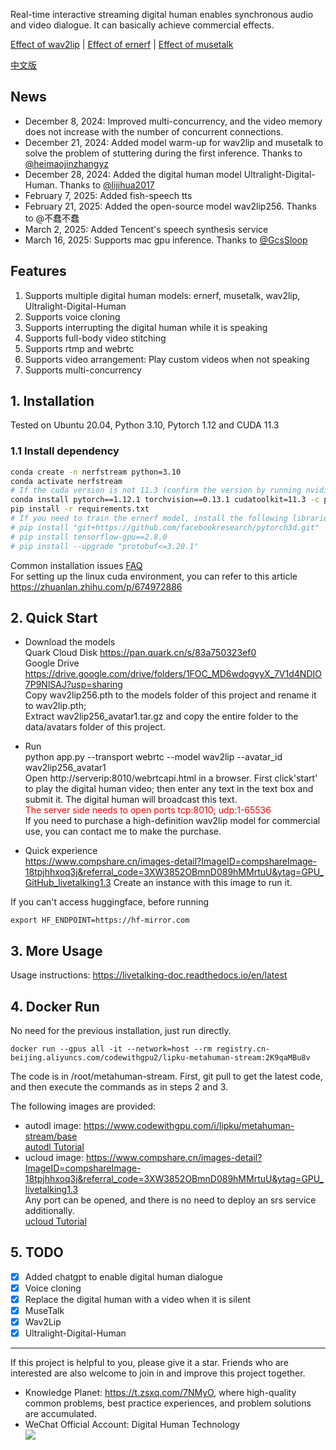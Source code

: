 Real-time interactive streaming digital human enables synchronous audio and video dialogue. It can basically achieve commercial effects.

[Effect of wav2lip](https://www.bilibili.com/video/BV1Bw4m1e74P/) | [Effect of ernerf](https://www.bilibili.com/video/BV1PM4m1y7Q2/) |  [Effect of musetalk](https://www.bilibili.com/video/BV1gm421N7vQ/)  

[中文版](./README_ZH.md)
## News
- December 8, 2024: Improved multi-concurrency, and the video memory does not increase with the number of concurrent connections.
- December 21, 2024: Added model warm-up for wav2lip and musetalk to solve the problem of stuttering during the first inference. Thanks to [@heimaojinzhangyz](https://github.com/heimaojinzhangyz)
- December 28, 2024: Added the digital human model Ultralight-Digital-Human. Thanks to [@lijihua2017](https://github.com/lijihua2017)
- February 7, 2025: Added fish-speech tts
- February 21, 2025: Added the open-source model wav2lip256. Thanks to @不蠢不蠢
- March 2, 2025: Added Tencent's speech synthesis service
- March 16, 2025: Supports mac gpu inference. Thanks to [@GcsSloop](https://github.com/GcsSloop) 

## Features
1. Supports multiple digital human models: ernerf, musetalk, wav2lip, Ultralight-Digital-Human
2. Supports voice cloning
3. Supports interrupting the digital human while it is speaking
4. Supports full-body video stitching
5. Supports rtmp and webrtc
6. Supports video arrangement: Play custom videos when not speaking
7. Supports multi-concurrency

## 1. Installation

Tested on Ubuntu 20.04, Python 3.10, Pytorch 1.12 and CUDA 11.3

### 1.1 Install dependency

```bash
conda create -n nerfstream python=3.10
conda activate nerfstream
# If the cuda version is not 11.3 (confirm the version by running nvidia-smi), install the corresponding version of pytorch according to <https://pytorch.org/get-started/previous-versions/> 
conda install pytorch==1.12.1 torchvision==0.13.1 cudatoolkit=11.3 -c pytorch
pip install -r requirements.txt
# If you need to train the ernerf model, install the following libraries
# pip install "git+https://github.com/facebookresearch/pytorch3d.git"
# pip install tensorflow-gpu==2.8.0
# pip install --upgrade "protobuf<=3.20.1"
``` 
Common installation issues [FAQ](https://livetalking-doc.readthedocs.io/en/latest/faq.html)  
For setting up the linux cuda environment, you can refer to this article https://zhuanlan.zhihu.com/p/674972886


## 2. Quick Start
- Download the models  
Quark Cloud Disk <https://pan.quark.cn/s/83a750323ef0>    
Google Drive <https://drive.google.com/drive/folders/1FOC_MD6wdogyyX_7V1d4NDIO7P9NlSAJ?usp=sharing>  
Copy wav2lip256.pth to the models folder of this project and rename it to wav2lip.pth;  
Extract wav2lip256_avatar1.tar.gz and copy the entire folder to the data/avatars folder of this project.
- Run  
python app.py --transport webrtc --model wav2lip --avatar_id wav2lip256_avatar1  
Open http://serverip:8010/webrtcapi.html in a browser. First click'start' to play the digital human video; then enter any text in the text box and submit it. The digital human will broadcast this text.  
<font color=red>The server side needs to open ports tcp:8010; udp:1-65536</font>  
If you need to purchase a high-definition wav2lip model for commercial use, you can contact me to make the purchase.  

- Quick experience  
<https://www.compshare.cn/images-detail?ImageID=compshareImage-18tpjhhxoq3j&referral_code=3XW3852OBmnD089hMMrtuU&ytag=GPU_GitHub_livetalking1.3> Create an instance with this image to run it.

If you can't access huggingface, before running
```
export HF_ENDPOINT=https://hf-mirror.com
``` 


## 3. More Usage
Usage instructions: <https://livetalking-doc.readthedocs.io/en/latest>
  
## 4. Docker Run  
No need for the previous installation, just run directly.
```
docker run --gpus all -it --network=host --rm registry.cn-beijing.aliyuncs.com/codewithgpu2/lipku-metahuman-stream:2K9qaMBu8v
```
The code is in /root/metahuman-stream. First, git pull to get the latest code, and then execute the commands as in steps 2 and 3. 

The following images are provided:
- autodl image: <https://www.codewithgpu.com/i/lipku/metahuman-stream/base>   
[autodl Tutorial](https://livetalking-doc.readthedocs.io/en/latest/autodl/README.html)
- ucloud image: <https://www.compshare.cn/images-detail?ImageID=compshareImage-18tpjhhxoq3j&referral_code=3XW3852OBmnD089hMMrtuU&ytag=GPU_livetalking1.3>  
Any port can be opened, and there is no need to deploy an srs service additionally.  
[ucloud Tutorial](https://livetalking-doc.readthedocs.io/en/latest/ucloud/ucloud.html) 


## 5. TODO
- [x] Added chatgpt to enable digital human dialogue
- [x] Voice cloning
- [x] Replace the digital human with a video when it is silent
- [x] MuseTalk
- [x] Wav2Lip
- [x] Ultralight-Digital-Human

---
If this project is helpful to you, please give it a star. Friends who are interested are also welcome to join in and improve this project together.
* Knowledge Planet: https://t.zsxq.com/7NMyO, where high-quality common problems, best practice experiences, and problem solutions are accumulated.
* WeChat Official Account: Digital Human Technology  
![](https://mmbiz.qpic.cn/sz_mmbiz_jpg/l3ZibgueFiaeyfaiaLZGuMGQXnhLWxibpJUS2gfs8Dje6JuMY8zu2tVyU9n8Zx1yaNncvKHBMibX0ocehoITy5qQEZg/640?wxfrom=12&tp=wxpic&usePicPrefetch=1&wx_fmt=jpeg&amp;from=appmsg) 